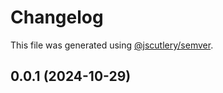 # Changelog

This file was generated using [@jscutlery/semver](https://github.com/jscutlery/semver).

## 0.0.1 (2024-10-29)
